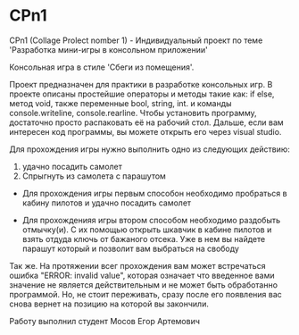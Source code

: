 # CPn1 
 CPn1 (Collage Prolect nomber 1) - Индивидуальный проект по теме 'Разработка мини-игры в консольном приложении'


Консольная игра в стиле 'Сбеги из помещения'.

Проект предназначен для практики в разработке консольных игр. В проекте описаны простейшие операторы и методы такие как: if else, метод void, также переменные bool, string, int. и команды console.writeline, console.rearline. Чтобы установить программу, достаточно просто распаковать её на рабочий стол. Дальше, если вам интересен код программы, вы можете открыть его через visual studio.

Для прохождения игры нужно выполнить одно из следующих действию:
1) удачно посадить самолет
2) Спрыгнуть из самолета с парашутом

- Для прохождения игры первым способон необходимо пробраться в кабину пилотов и удачно посадить самолет

- Для прохожденияя игры втором способом необходимо раздобыть отмычку(и). С их помощью открыть шкавчик в кабине пилотов и взять отдуда ключь от бажаного отсека. Уже в нем вы найдете парашут который и позволит вам выбраться на свободу

Так же. На протяжении всег прохождения вам может встречаться ошибка "ERROR: invalid  value", которая означает что введенное вами значение не является действительным и не может быть обработанно программой. Но, не стоит переживать, сразу после его появления вас снова вернет на позицию на которой вы закончили.

Работу выполнил студент Мосов Егор Артемович